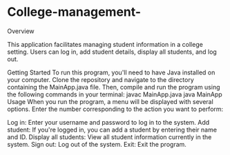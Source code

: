# College-management-
Overview

This application facilitates managing student information in a college setting.
Users can log in, add student details, display all students, and log out.

Getting Started
To run this program, you'll need to have Java installed on your computer. Clone the repository and navigate to the directory containing the MainApp.java file. Then, compile and run the program using the following commands in your terminal:
javac MainApp.java
java MainApp
Usage
When you run the program, a menu will be displayed with several options. Enter the number corresponding to the action you want to perform:

Log in: Enter your username and password to log in to the system.
Add student: If you're logged in, you can add a student by entering their name and ID.
Display all students: View all student information currently in the system.
Sign out: Log out of the system.
Exit: Exit the program.

